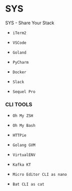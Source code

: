 # SYS
SYS - Share Your Stack 


* `iTerm2`

* `VSCode`

* `Goland`

* `PyCharm`

* `Docker`

* `Slack`

* `Sequel Pro`


### CLI TOOLS 

* `Oh My ZSH`

* `Oh My Bash`

* `HTTPie`

* `Golang GVM`

* `VirtualENV`

* `Kafka KT`

* `Micro Editor CLI as nano`

* `Bat CLI as cat`



